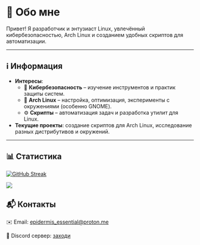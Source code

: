# 👋 Обо мне  

Привет! Я разработчик и энтузиаст Linux, увлечённый кибербезопасностью, Arch Linux и созданием удобных скриптов для автоматизации.  

---

## ℹ️ Информация  
- **Интересы**: 
  - 🔐 **Кибербезопасность** – изучение инструментов и практик защиты систем.  
  - 🐧 **Arch Linux** – настройка, оптимизация, эксперименты с окружениями (особенно GNOME).  
  - ⚙️ **Скрипты** – автоматизация задач и разработка утилит для Linux.  
- **Текущие проекты**: создание скриптов для Arch Linux, исследование разных дистрибутивов и окружений.  

---

## 📊 Статистика

[![GitHub Streak](https://streak-stats.demolab.com/?user=kabanbtw)](https://git.io/streak-stats)

![](https://komarev.com/ghpvc/?username=your-github-kabanbtw&color=blueviolet)

## 📬 Контакты

✉️ Email: epidermis_essential@proton.me

💬 Discord сервер: [заходи](https://discord.gg/ZszxAwFY)

